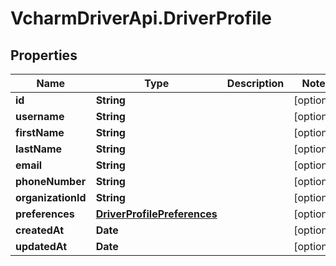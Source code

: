 # VcharmDriverApi.DriverProfile

## Properties

Name | Type | Description | Notes
------------ | ------------- | ------------- | -------------
**id** | **String** |  | [optional] 
**username** | **String** |  | [optional] 
**firstName** | **String** |  | [optional] 
**lastName** | **String** |  | [optional] 
**email** | **String** |  | [optional] 
**phoneNumber** | **String** |  | [optional] 
**organizationId** | **String** |  | [optional] 
**preferences** | [**DriverProfilePreferences**](DriverProfilePreferences.md) |  | [optional] 
**createdAt** | **Date** |  | [optional] 
**updatedAt** | **Date** |  | [optional] 



